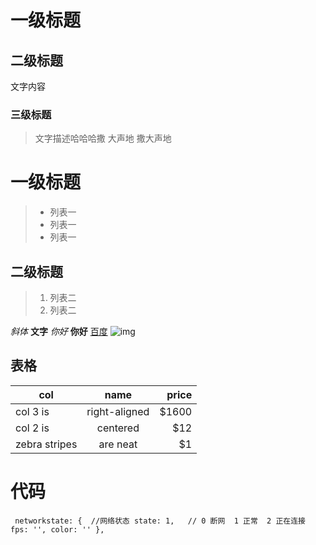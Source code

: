 # 一级标题
## 二级标题
文字内容

### 三级标题

>文字描述哈哈哈撒
 大声地
撒大声地 

# 一级标题
> + 列表一
> + 列表一
> + 列表一

## 二级标题
> 1. 列表二
> 2. 列表二

_斜体_  __文字__
*你好* **你好**
[百度](https://www.baidu.com/)
![img](https://ss1.bdstatic.com/5aAHeD3nKgcUp2HgoI7O1ygwehsv/media/ch1000/jpg/%E6%95%99%E5%B8%88%E8%8A%82%E9%80%9A%E6%A0%8F%E8%83%8C%E6%99%AF-2.jpg)


## 表格
| col         | name           | price  |
| ------------- |:-------------:| -----:|
| col 3 is      | right-aligned | $1600 |
| col 2 is      | centered      |   $12 |
| zebra stripes | are neat      |    $1 |

# 代码

  ` networkstate: {  //网络状态
      state: 1,   // 0 断网  1 正常  2 正在连接
      fps: '',
      color: ''
    },` 
